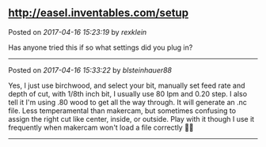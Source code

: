 ## http://easel.inventables.com/setup
Posted on *2017-04-16 15:23:19* by *rexklein*

Has anyone tried this if so what settings did you plug in?

---

Posted on *2017-04-16 15:33:22* by *blsteinhauer88*

Yes, I just use birchwood, and select your bit, manually set feed rate and depth of cut,  with 1/8th inch bit, I usually use 80 Ipm and 0.20 step. I also tell it I'm using .80 wood to get all the way through. It will generate an .nc file. Less temperamental than makercam, but sometimes confusing to assign the right cut like center, inside, or outside.  Play with it though I use it frequently when makercam won't load a file correctly  👍🏻

---

